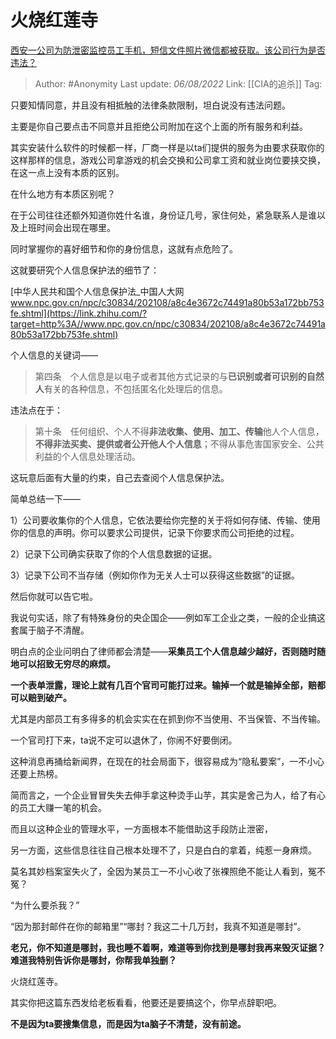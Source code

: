 # 火烧红莲寺
[西安一公司为防泄密监控员工手机，短信文件照片微信都被获取。该公司行为是否违法？](https://www.zhihu.com/question/545906565/answer/2600250266)

> Author: #Anonymity
> Last update: *06/08/2022*
> Link: [[CIA的追杀]]
> Tag:

只要知情同意，并且没有相抵触的法律条款限制，坦白说没有违法问题。

主要是你自己要点击不同意并且拒绝公司附加在这个上面的所有服务和利益。

其实安装什么软件的时候都一样，厂商一样是以ta们提供的服务为由要求获取你的这样那样的信息，游戏公司拿游戏的机会交换和公司拿工资和就业岗位要挟交换，在这一点上没有本质的区别。

在什么地方有本质区别呢？

在于公司往往还额外知道你姓什名谁，身份证几号，家住何处，紧急联系人是谁以及上班时间会出现在哪里。

同时掌握你的喜好细节和你的身份信息，这就有点危险了。

这就要研究个人信息保护法的细节了：

[中华人民共和国个人信息保护法_中国人大网​www.npc.gov.cn/npc/c30834/202108/a8c4e3672c74491a80b53a172bb753fe.shtml](https://link.zhihu.com/?target=http%3A//www.npc.gov.cn/npc/c30834/202108/a8c4e3672c74491a80b53a172bb753fe.shtml)

个人信息的关键词——

> 第四条　个人信息是以电子或者其他方式记录的与**已识别或者可识别的自然人**有关的各种信息，不包括匿名化处理后的信息。

违法点在于：

> 第十条　任何组织、个人不得**非法收集、使用、加工、传输**他人个人信息，**不得非法买卖、提供或者公开他人个人信息**；不得从事危害国家安全、公共利益的个人信息处理活动。

这玩意后面有大量的约束，自己去查阅个人信息保护法。

简单总结一下——

1）公司要收集你的个人信息，它依法要给你完整的关于将如何存储、传输、使用你的信息的声明。你可以要求公司提供，记录下你要求而公司拒绝的过程。

2）记录下公司确实获取了你的个人信息数据的证据。

3）记录下公司不当存储（例如你作为无关人士可以获得这些数据”的证据。

然后你就可以告它啦。

我说句实话，除了有特殊身份的央企国企——例如军工企业之类，一般的企业搞这套属于脑子不清醒。

明白点的企业问明白了律师都会清楚——**采集员工个人信息越少越好，否则随时随地可以招致无穷尽的麻烦。**

**一个表单泄露，理论上就有几百个官司可能打过来。输掉一个就是输掉全部，赔都可以赔到破产。**

尤其是内部员工有多得多的机会实实在在抓到你不当使用、不当保管、不当传输。

一个官司打下来，ta说不定可以退休了，你闹不好要倒闭。

这种消息再捅给新闻界，在现在的社会局面下，很容易成为“隐私要案”，一不小心还要上热榜。

简而言之，一个企业冒冒失失去伸手拿这种烫手山芋，其实是舍己为人，给了有心的员工大赚一笔的机会。

而且以这种企业的管理水平，一方面根本不能借助这手段防止泄密，

另一方面，这些信息往往自己根本处理不了，只是白白的拿着，纯惹一身麻烦。

莫名其妙档案室失火了，全因为某员工一不小心收了张裸照绝不能让人看到，冤不冤？

“为什么要杀我？”

“因为那封邮件在你的邮箱里”“哪封？我这二十几万封，我真不知道是哪封”。

**老兄，你不知道是哪封，我也睡不着啊，难道等到你找到是哪封我再来毁灭证据？难道我特别告诉你是哪封，你帮我单独删？**

火烧红莲寺。

其实你把这篇东西发给老板看看，他要还是要搞这个，你早点辞职吧。

**不是因为ta要搜集信息，而是因为ta脑子不清楚，没有前途。**
